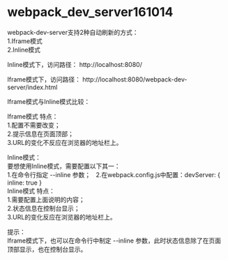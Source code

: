 # webpack_dev_server161014

webpack-dev-server支持2种自动刷新的方式：  
1.Iframe模式  
2.Inline模式  

Inline模式下，访问路径：
http://localhost:8080/

Iframe模式下，访问路径：
http://localhost:8080/webpack-dev-server/index.html

Iframe模式与Inline模式比较：

Iframe模式 特点：  
1.配置不需要改变；  
2.提示信息在页面顶部；  
3.URL的变化不反应在浏览器的地址栏上。  

Inline模式：  
要想使用Inline模式，需要配置以下其一：  
1.在命令行指定 --inline 参数；  
2.在webpack.config.js中配置：devServer: { inline: true }  
Inline模式 特点：  
1.需要配置上面说明的内容；  
2.状态信息在控制台显示；  
3.URL的变化反应在浏览器的地址栏上。  

提示：  
Iframe模式下，也可以在命令行中制定 --inline 参数，此时状态信息除了在页面顶部显示，也在控制台显示。

